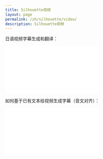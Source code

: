 ```yaml
---
title: Silhouette视频
layout: page
permalink: /zh/silhouette/video/
description: Silhouette视频 
---
```


日语视频字幕生成和翻译：

<iframe src="//player.bilibili.com/player.html?isOutside=true&aid=114279550290895&bvid=BV1hQZZYiENv&cid=29233319819&p=1" scrolling="no" border="0" frameborder="no" framespacing="0" allowfullscreen="true"></iframe>


如何基于已有文本给视频生成字幕（音文对齐）：

<iframe src="//player.bilibili.com/player.html?isOutside=true&aid=114052923720504&bvid=BV1ReADeYEw3&cid=28539487531&p=1" scrolling="no" border="0" frameborder="no" framespacing="0" allowfullscreen="true"></iframe>
